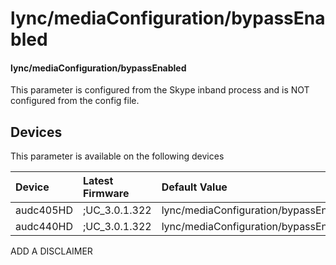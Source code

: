 ﻿---
description: lync/mediaConfiguration/bypassEnabled
search:
    keywords: ['lync','mediaConfiguration','bypassEnabled']
---

# lync/mediaConfiguration/bypassEnabled

#### lync/mediaConfiguration/bypassEnabled

This parameter is configured from the Skype inband process and is NOT configured from the config file.



## Devices
This parameter is available on the following devices

| Device | Latest Firmware | Default Value |
|:---|:---|:---|
| audc405HD | ;UC_3.0.1.322 | lync/mediaConfiguration/bypassEnabled=0 
| audc440HD | ;UC_3.0.1.322 | lync/mediaConfiguration/bypassEnabled=0 

ADD A DISCLAIMER
